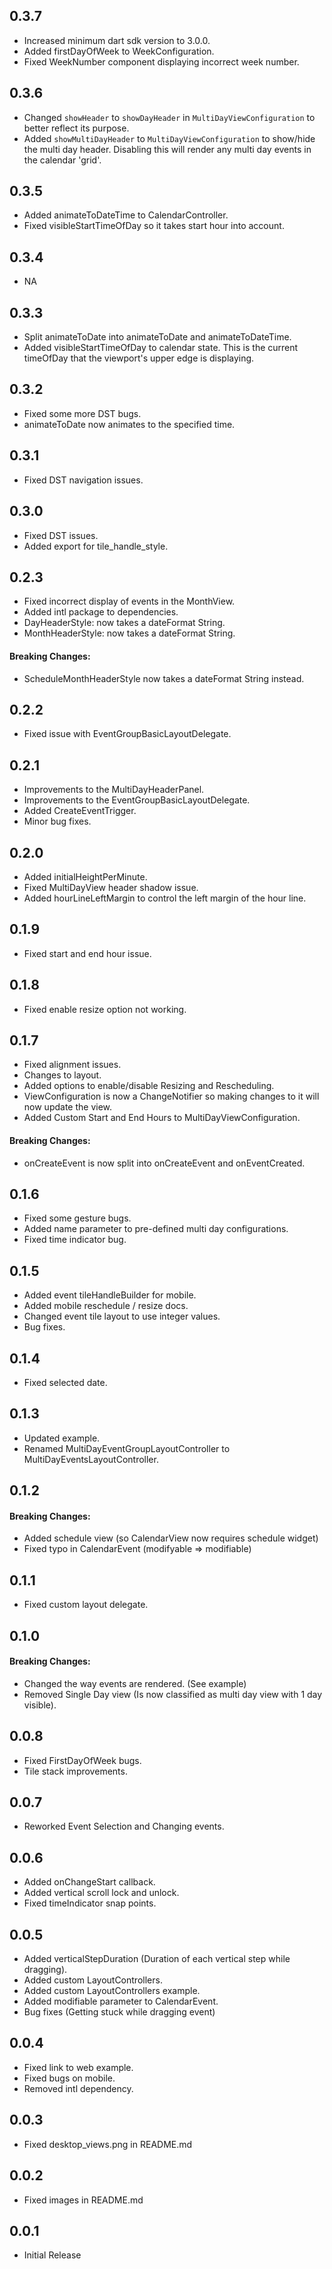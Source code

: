 ## 0.3.7
- Increased minimum dart sdk version to 3.0.0.
- Added firstDayOfWeek to WeekConfiguration.
- Fixed WeekNumber component displaying incorrect week number.

## 0.3.6
- Changed `showHeader` to `showDayHeader` in `MultiDayViewConfiguration` to better reflect its purpose.
- Added `showMultiDayHeader` to `MultiDayViewConfiguration` to show/hide the multi day header.
  Disabling this will render any multi day events in the calendar 'grid'.

## 0.3.5
- Added animateToDateTime to CalendarController.
- Fixed visibleStartTimeOfDay so it takes start hour into account.

## 0.3.4
- NA

## 0.3.3
- Split animateToDate into animateToDate and animateToDateTime.
- Added visibleStartTimeOfDay to calendar state.
  This is the current timeOfDay that the viewport's upper edge is displaying.

## 0.3.2
- Fixed some more DST bugs.
- animateToDate now animates to the specified time.

## 0.3.1
* Fixed DST navigation issues.

## 0.3.0
* Fixed DST issues.
* Added export for tile_handle_style.

## 0.2.3
* Fixed incorrect display of events in the MonthView.
* Added intl package to dependencies.
* DayHeaderStyle: now takes a dateFormat String.
* MonthHeaderStyle: now takes a dateFormat String.

#### Breaking Changes:
* ScheduleMonthHeaderStyle now takes a dateFormat String instead.

## 0.2.2
* Fixed issue with EventGroupBasicLayoutDelegate.

## 0.2.1
* Improvements to the MultiDayHeaderPanel.
* Improvements to the EventGroupBasicLayoutDelegate.
* Added CreateEventTrigger.
* Minor bug fixes.

## 0.2.0
* Added initialHeightPerMinute.
* Fixed MultiDayView header shadow issue.
* Added hourLineLeftMargin to control the left margin of the hour line.

## 0.1.9
* Fixed start and end hour issue.

## 0.1.8
* Fixed enable resize option not working.
  
## 0.1.7
* Fixed alignment issues.
* Changes to layout.
* Added options to enable/disable Resizing and Rescheduling.
* ViewConfiguration is now a ChangeNotifier so making changes to it will now update the view.
* Added Custom Start and End Hours to MultiDayViewConfiguration.

#### Breaking Changes:
* onCreateEvent is now split into onCreateEvent and onEventCreated.

## 0.1.6
* Fixed some gesture bugs.
* Added name parameter to pre-defined multi day configurations.
* Fixed time indicator bug.

## 0.1.5
* Added event tileHandleBuilder for mobile.
* Added mobile reschedule / resize docs.
* Changed event tile layout to use integer values.
* Bug fixes.

## 0.1.4
* Fixed selected date.

## 0.1.3
* Updated example.
* Renamed MultiDayEventGroupLayoutController to MultiDayEventsLayoutController.

## 0.1.2
#### Breaking Changes:
* Added schedule view (so CalendarView now requires schedule widget)
* Fixed typo in CalendarEvent (modifyable => modifiable)

## 0.1.1
* Fixed custom layout delegate.

## 0.1.0

#### Breaking Changes:
* Changed the way events are rendered. (See example)
* Removed Single Day view (Is now classified as multi day view with 1 day visible).

## 0.0.8

* Fixed FirstDayOfWeek bugs.
* Tile stack improvements.

## 0.0.7

* Reworked Event Selection and Changing events.

## 0.0.6

* Added onChangeStart callback.
* Added vertical scroll lock and unlock.
* Fixed timeIndicator snap points.

## 0.0.5
* Added verticalStepDuration (Duration of each vertical step while dragging).
* Added custom LayoutControllers.
* Added custom LayoutControllers example.
* Added modifiable parameter to CalendarEvent.
* Bug fixes (Getting stuck while dragging event)

## 0.0.4

* Fixed link to web example.
* Fixed bugs on mobile.
* Removed intl dependency.

## 0.0.3

* Fixed desktop_views.png in README.md

## 0.0.2

* Fixed images in README.md

## 0.0.1

* Initial Release











